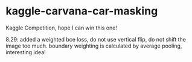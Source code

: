 # kaggle-carvana-car-masking
Kaggle Competition, hope I can win this one!

8.29: added a weighted bce loss, do not use vertical flip, do not shift the image too much. boundary weighting is calculated by average pooling, interesting idea!
